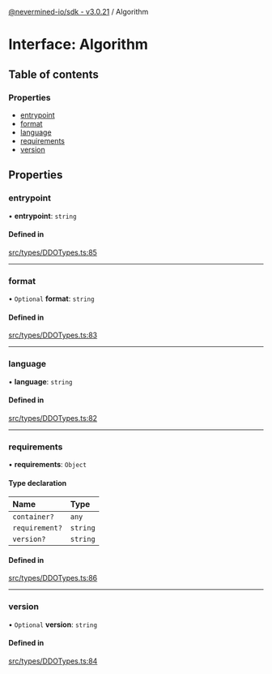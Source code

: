 [@nevermined-io/sdk - v3.0.21](../code-reference.md) / Algorithm

# Interface: Algorithm

## Table of contents

### Properties

- [entrypoint](Algorithm.md#entrypoint)
- [format](Algorithm.md#format)
- [language](Algorithm.md#language)
- [requirements](Algorithm.md#requirements)
- [version](Algorithm.md#version)

## Properties

### entrypoint

• **entrypoint**: `string`

#### Defined in

[src/types/DDOTypes.ts:85](https://github.com/nevermined-io/sdk-js/blob/62acc3ce5a5465941b5118d27b5127e0bb088eae/src/types/DDOTypes.ts#L85)

---

### format

• `Optional` **format**: `string`

#### Defined in

[src/types/DDOTypes.ts:83](https://github.com/nevermined-io/sdk-js/blob/62acc3ce5a5465941b5118d27b5127e0bb088eae/src/types/DDOTypes.ts#L83)

---

### language

• **language**: `string`

#### Defined in

[src/types/DDOTypes.ts:82](https://github.com/nevermined-io/sdk-js/blob/62acc3ce5a5465941b5118d27b5127e0bb088eae/src/types/DDOTypes.ts#L82)

---

### requirements

• **requirements**: `Object`

#### Type declaration

| Name           | Type     |
| :------------- | :------- |
| `container?`   | `any`    |
| `requirement?` | `string` |
| `version?`     | `string` |

#### Defined in

[src/types/DDOTypes.ts:86](https://github.com/nevermined-io/sdk-js/blob/62acc3ce5a5465941b5118d27b5127e0bb088eae/src/types/DDOTypes.ts#L86)

---

### version

• `Optional` **version**: `string`

#### Defined in

[src/types/DDOTypes.ts:84](https://github.com/nevermined-io/sdk-js/blob/62acc3ce5a5465941b5118d27b5127e0bb088eae/src/types/DDOTypes.ts#L84)
